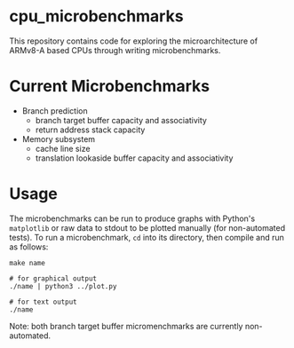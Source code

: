 # cpu_microbenchmarks

This repository contains code for exploring the microarchitecture of ARMv8-A based CPUs through writing microbenchmarks.

# Current Microbenchmarks
* Branch prediction
    - branch target buffer capacity and associativity
    - return address stack capacity
* Memory subsystem
    - cache line size
    - translation lookaside buffer capacity and associativity

# Usage
The microbenchmarks can be run to produce graphs with Python's `matplotlib` or raw data to stdout to be plotted manually (for non-automated tests). To run a microbenchmark, `cd` into its directory, then compile and run as follows:
```
make name

# for graphical output
./name | python3 ../plot.py

# for text output
./name
```

Note: both branch target buffer micromenchmarks are currently non-automated.
